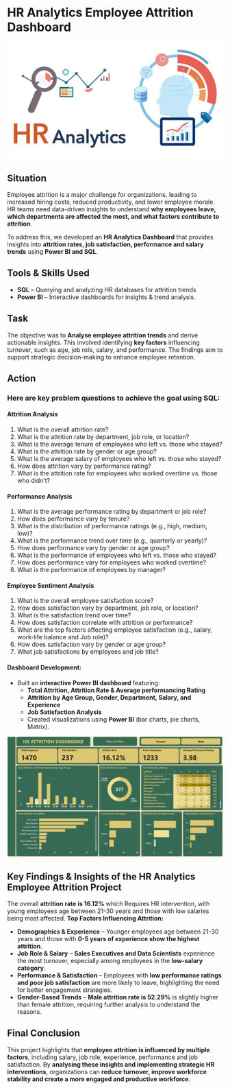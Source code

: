 # HR Analytics Employee Attrition Dashboard 
![image alt](https://github.com/bhaskarkumar222/HR-Analytics/blob/1aa0c9e6534d2f707a52b7bff27a5b9016bcf372/HR-Analytics-1170x630.jpg)

## Situation  
Employee attrition is a major challenge for organizations, leading to increased hiring costs, reduced productivity, and lower employee morale. HR teams need data-driven insights to understand **why employees leave, which departments are affected the most, and what factors contribute to attrition**.  

To address this, we developed an **HR Analytics Dashboard** that provides insights into **attrition rates, job satisfaction, performance and salary trends** using **Power BI and SQL**.

## Tools & Skills Used
* **SQL** – Querying and analyzing HR databases for attrition trends
* **Power BI** – Interactive dashboards for insights & trend analysis.

## Task  
The objective was to **Analyse employee attrition trends** and derive actionable insights. This involved identifying **key factors** influencing turnover, such as age, job role, salary, and performance. The findings aim to support strategic decision-making to enhance employee retention.

## Action
### Here are key problem questions to achieve the goal using SQL:

#### Attrition Analysis

1. What is the overall attrition rate?
2. What is the attrition rate by department, job role, or location?
3. What is the average tenure of employees who left vs. those who stayed?
4. What is the attrition rate by gender or age group?
5. What is the average salary of employees who left vs. those who stayed?
6. How does attrition vary by performance rating?
7. What is the attrition rate for employees who worked overtime vs. those who didn’t?

#### Performance Analysis

1.	What is the average performance rating by department or job role?
2.	How does performance vary by tenure?
3.	What is the distribution of performance ratings (e.g., high, medium, low)?
4.	What is the performance trend over time (e.g., quarterly or yearly)?
5.	How does performance vary by gender or age group?
6.	What is the performance of employees who left vs. those who stayed?
7.	How does performance vary for employees who worked overtime?
8.	What is the performance of employees by manager?

#### Employee Sentiment Analysis

1.	What is the overall employee satisfaction score?
2.	How does satisfaction vary by department, job role, or location?
3.	What is the satisfaction trend over time?
4.	How does satisfaction correlate with attrition or performance?
5.	What are the top factors affecting employee satisfaction (e.g., salary, work-life balance and Job role)?
6.	How does satisfaction vary by gender or age group?
7.	What job satisfactions by employees and job title?

#### Dashboard Development: 
   - Built an **interactive Power BI dashboard** featuring:
     - **Total Attrition, Attrition Rate & Average performancing Rating**
     - **Attrition by Age Group, Gender, Department, Salary, and Experience**
     - **Job Satisfaction Analysis**
     - Created visualizations using **Power BI** (bar charts, pie charts, Matrix).

![image alt](https://github.com/bhaskarkumar222/HR-Analytics/blob/88e939ef6611997413c2b87e7d8a02b034139717/HR%20Dashboard_SS.png)


## Key Findings & Insights of the HR Analytics Employee Attrition Project
The overall **attrition rate is 16.12%** which Requires HR intervention, with young employees age between 21-30 years and those with low salaries being most affected.
**Top Factors Influencing Attrition:**
- **Demographics & Experience** – Younger employees age between 21-30 years and those with **0-5 years of experience show the highest attrition**.
- **Job Role & Salary** – **Sales Executives and Data Scientists** experience the most turnover, especially among employees in the **low-salary category**.
- **Performance & Satisfaction** – Employees with **low performance ratings and poor job satisfaction** are more likely to leave, highlighting the need for better engagement strategies.
- **Gender-Based Trends** – **Male attrition rate is 52.29%** is slightly higher than female attrition, requiring further analysis to understand the reasons.

## Final Conclusion
This project highlights that **employee attrition is influenced by multiple factors**, including salary, job role, experience, performance and job satisfaction. By **analysing these insights and implementing strategic HR interventions**, organizations can **reduce turnover, improve workforce stability and create a more engaged and productive workforce**.





